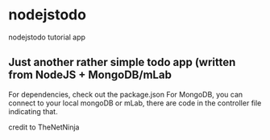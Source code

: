# nodejstodo
nodejstodo tutorial app
## Just another rather simple todo app (written from NodeJS + MongoDB/mLab
For dependencies, check out the package.json 
For MongoDB, you can connect to your local mongoDB or mLab, there are code in the controller file indicating that.

credit to TheNetNinja
